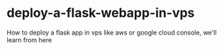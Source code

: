# deploy-a-flask-webapp-in-vps
How to deploy a flask app in vps like aws or google cloud console, we'll learn from here
